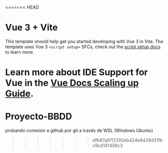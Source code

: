 <<<<<<< HEAD
# Vue 3 + Vite

This template should help get you started developing with Vue 3 in Vite. The template uses Vue 3 `<script setup>` SFCs, check out the [script setup docs](https://v3.vuejs.org/api/sfc-script-setup.html#sfc-script-setup) to learn more.

Learn more about IDE Support for Vue in the [Vue Docs Scaling up Guide](https://vuejs.org/guide/scaling-up/tooling.html#ide-support).
=======
# Proyecto-BBDD
probando conexión a github por git a través de WSL (Windows Ubuntu)
>>>>>>> dfb87a6f12392eb424e9428d31fbc9cd181458c3
